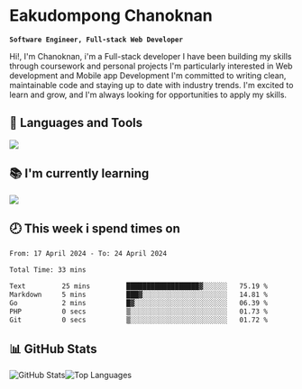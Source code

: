 # Eakudompong Chanoknan

**`Software Engineer, Full-stack Web Developer`**

<p>Hi!, I'm Chanoknan, i'm a Full-stack developer I have been building my skills
through coursework and personal projects I'm particularly interested in Web development
and Mobile app Development I'm committed to writing clean, maintainable
code and staying up to date with industry trends. I'm excited to learn
and grow, and I'm always looking for opportunities to apply my skills.</p>

## 🔧 Languages and Tools

  <a href="https://skillicons.dev">
    <img src="https://skillicons.dev/icons?i=typescript,javascript,html,css,php,java,python,laravel,nodejs,mongodb,react,nextjs,tailwind,mysql,planetscale,postgres,firebase&perline=9" />
  </a>
  
## 📚 I'm currently learning
  <a href="https://skillicons.dev">
    <img src="https://skillicons.dev/icons?i=go,rust,kotlin,androidstudio,graphql,docker,kubernetes,gcp,aws" />
  </a>

## 🕗 This week i spend times on

<!--START_SECTION:waka-->

```txt
From: 17 April 2024 - To: 24 April 2024

Total Time: 33 mins

Text         25 mins         ██████████████████▓░░░░░░   75.19 %
Markdown     5 mins          ███▓░░░░░░░░░░░░░░░░░░░░░   14.81 %
Go           2 mins          █▓░░░░░░░░░░░░░░░░░░░░░░░   06.39 %
PHP          0 secs          ▒░░░░░░░░░░░░░░░░░░░░░░░░   01.73 %
Git          0 secs          ▒░░░░░░░░░░░░░░░░░░░░░░░░   01.72 %
```

<!--END_SECTION:waka-->

## 📊 GitHub Stats

<p style="display: flex">
  <img alt="GitHub Stats" src="https://github-readme-stats.vercel.app/api?username=EC-9624&show_icons=true&theme=gruvbox&count_private=true"/>
  <img alt="Top Languages" src="https://github-readme-stats.vercel.app/api/top-langs/?username=EC-9624&layout=compact&theme=gruvbox" />  
</p>
